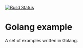 [![Build Status](https://travis-ci.org/pkorobeinikov/golang-example.svg?branch=master)](https://travis-ci.org/pkorobeinikov/golang-example)

# Golang example

A set of examples written in Golang.
